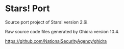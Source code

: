# Stars! Port
Source port project of Stars! version 2.6i.

Raw source code files generated by Ghidra version 10.4.

https://github.com/NationalSecurityAgency/ghidra
